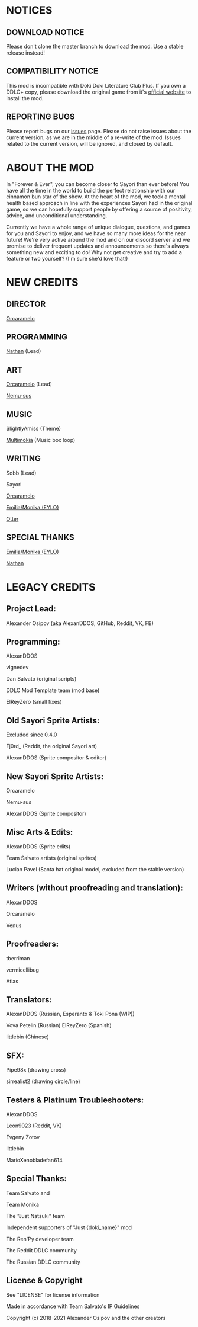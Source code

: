 # NOTICES
## DOWNLOAD NOTICE
Please don't clone the master branch to download the mod. 
Use a stable release instead!

## СOMPATIBILITY NOTICE 
This mod is incompatible with Doki Doki Literature Club Plus. 
If you own a DDLC+ copy, please download the original game from it's [official website](https://ddlc.moe) to install the mod.

## REPORTING BUGS
Please report bugs on our [issues](https://github.com/ForeverAndEverTeam/fae-mod/issues) page.
Please do not raise issues about the current version, as we are in the middle of a re-write of the mod.
Issues related to the current version, will be ignored, and closed by default.

# ABOUT THE MOD
In "Forever & Ever", you can become closer to Sayori than ever before! 
You have all the time in the world to build the perfect relationship with our cinnamon bun star of the show. 
At the heart of the mod, we took a mental health based approach in line with the experiences Sayori had in the original game, so we can hopefully support people by offering a source of positivity, advice, and unconditional understanding. 

Currently we have a whole range of unique dialogue, questions, and games for you and Sayori to enjoy, and we have so many more ideas for the near future! We're very active around the mod and on our discord server and we promise to deliver frequent updates and announcements so there's always something new and exciting to do! 
Why not get creative and try to add a feature or two yourself? (I'm sure she'd love that!)

# NEW CREDITS

## DIRECTOR
[Orcaramelo](https://github.com/Orcaramelo)

## PROGRAMMING

[Nathan](https://github.com/TRIDENT1313) (Lead)

## ART

[Orcaramelo](https://github.com/Orcaramelo) (Lead)

[Nemu-sus](https://github.com/Nemu-sus)

## MUSIC

SlightlyAmiss (Theme)

[Multimokia](https://github.com/multimokia) (Music box loop)

## WRITING

Sobb (Lead)

Sayori

[Orcaramelo](https://github.com/Orcaramelo)

[Emilia/Monika (EYLO)](https://www.reddit.com/u/EmiliaMonika?utm_medium=android_app&utm_source=share)

[Otter](https://github.com/my-otter-self)

## SPECIAL THANKS

[Emilia/Monika (EYLO)](https://www.reddit.com/u/EmiliaMonika?utm_medium=android_app&utm_source=share)

[Nathan](https://github.com/TRIDENT1313)


# LEGACY CREDITS


## Project Lead:
Alexander Osipov (aka AlexanDDOS, GitHub, Reddit, VK, FB)
## Programming:

AlexanDDOS

vignedev

Dan Salvato (original scripts)

DDLC Mod Template team (mod base)

ElReyZero (small fixes)

## Old Sayori Sprite Artists:

Excluded since 0.4.0

Fj0rd_ (Reddit, the original Sayori art)

AlexanDDOS (Sprite compositor & editor)

## New Sayori Sprite Artists:

Orcaramelo

Nemu-sus

AlexanDDOS (Sprite compositor)

## Misc Arts & Edits:

AlexanDDOS (Sprite edits)

Team Salvato artists (original sprites)

Lucian Pavel (Santa hat original model, excluded from the stable version)

## Writers (without proofreading and translation):

AlexanDDOS

Orcaramelo

Venus

## Proofreaders:

tberriman

vermicellibug

Atlas

## Translators:

AlexanDDOS (Russian, Esperanto & Toki Pona (WIP))

Vova Petelin (Russian)
ElReyZero (Spanish)

littlebin (Chinese)

## SFX:

Pipe98x (drawing cross)

sirrealist2 (drawing circle/line)

## Testers & Platinum Troubleshooters:

AlexanDDOS

Leon9023 (Reddit, VK)

Evgeny Zotov

littlebin

MarioXenobladefan614

## Special Thanks:

Team Salvato and

Team Monika

The "Just Natsuki" team

Independent supporters of "Just {doki_name}" mod

The Ren'Py developer team

The Reddit DDLC community

The Russian DDLC community

## License & Copyright

See "LICENSE" for license information

Made in accordance with Team Salvato's IP Guidelines

Copyright (c) 2018-2021 Alexander Osipov and the other creators
